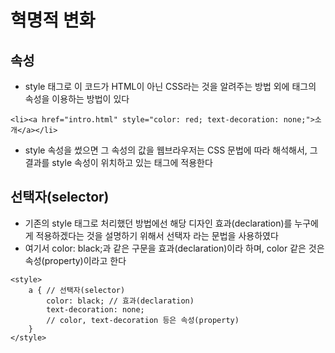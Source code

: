 # 혁명적 변화

## 속성
- style 태그로 이 코드가 HTML이 아닌 CSS라는 것을 알려주는 방법 외에 태그의 속성을 이용하는 방법이 있다

```
<li><a href="intro.html" style="color: red; text-decoration: none;">소개</a></li>
```

- style 속성을 썼으면 그 속성의 값을 웹브라우저는 CSS 문법에 따라 해석해서, 그 결과를 style 속성이 위치하고 있는 태그에 적용한다

## 선택자(selector)
- 기존의 style 태그로 처리했던 방법에선 해당 디자인 효과(declaration)를 누구에게 적용하겠다는 것을 설명하기 위해서 선택자 라는 문법을 사용하였다
- 여기서 color: black;과 같은 구문을 효과(declaration)이라 하며, color 같은 것은 속성(property)이라고 한다

```
<style>
    a { // 선택자(selector)
        color: black; // 효과(declaration)
        text-decoration: none;
        // color, text-decoration 등은 속성(property)
    }
</style>
```